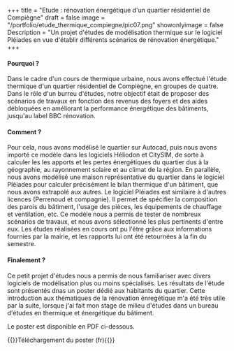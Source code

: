 +++
title = "Etude : rénovation énergétique d'un quartier résidentiel de Compiègne"
draft = false
image = "/portfolio/etude_thermique_compiegne/pic07.png"
showonlyimage = false
Description = "Un projet d'études de modélisation thermique sur le logiciel Pléiades en vue d'établir différents scénarios de rénovation énergétique."
+++


#### Pourquoi ?


Dans le cadre d'un cours de thermique urbaine, nous avons effectué l'étude thermique d'un quartier résidentiel de Compiègne, en groupes de quatre. Dans le rôle d'un burreu d'études, notre objectif était de proposer des scénarios de travaux en fonction des revenus des foyers et des aides débloquées en améliorant la performance énergétique des bâtiments, jusqu'au label BBC rénovation.

#### Comment ?

Pour cela, nous avons modélisé le quartier sur Autocad, puis nous avons importé ce modèle dans les logiciels Héliodon et CitySIM, de sorte à calculer les les apports et les pertes énergétiques du quartier dus à la géographie, au rayonnement solaire et au climat de la région. En parallèle, nous avons modélisé une maison représentative du quartier dans le logiciel Pléiades pour calculer précisément le bilan thermique d'un bâtiment, que nous avons extrapolé aux autres. Le logiciel Pléiades est similaire à d'autres licences (Perrenoud et compagnie). Il permet de spécifier la composition des parois du bâtiment, l'usage des pièces, les équipements de chauffage et ventilation, etc. Ce modèle nous a permis de tester de nombreux scénarios de travaux, et nous avons sélectionné les plus pertinents d'entre eux. Les études réalisées en cours ont pu l'être grâce aux informations fournies par la mairie, et les rapports lui ont été retournées à la fin du semestre. 

#### Finalement ?

Ce petit projet d'études nous a permis de nous familiariser avec divers logiciels de modélisation plus ou moins spécialisés. Les résultats de l'étude sont présentés dnas un poster dédié aux habitants du quartier.
Cette introduction aux thématiques de la rénovation énregétique m'a été très utile par la suite, lorsque j'ai fait mon stage de milieu d'études dans un bureau d'études en thermique et énergétique du bâtiment.

Le poster est disponible en PDF ci-dessous.

{{<bouton article="/portfolio/etude_thermique_compiegne/Poster_UB10.pdf">}}Téléchargement du poster (fr){{</bouton>}}

